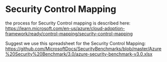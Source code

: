 # Security Control Mapping

the process for Security Control mapping is described here: https://learn.microsoft.com/en-us/azure/cloud-adoption-framework/ready/control-mapping/security-control-mapping

Suggest we use this spreadsheet for the Security Control Mapping: https://github.com/MicrosoftDocs/SecurityBenchmarks/blob/master/Azure%20Security%20Benchmark/3.0/azure-security-benchmark-v3.0.xlsx

